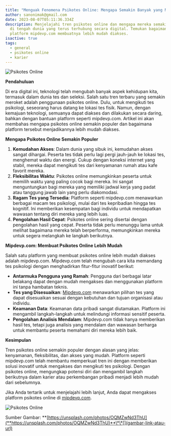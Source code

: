 ```yaml
---
title: "Menguak Fenomena Psikotes Online: Mengapa Semakin Banyak yang Memilihnya"
author: sanonimak@gmail.com
date: 2023-08-07T05:11:36.334Z
description: Menjelajahi tren psikotes online dan mengapa mereka semakin populer
  di tengah dunia yang terus terhubung secara digital. Temukan bagaimana
  platform mipdevp.com membuatnya lebih mudah diakses.
isactive: true
tags:
  - general
  - psikotes online
  - karier
---
```

![Psikotes Online](https://images.unsplash.com/photo-1450101499163-c8848c66ca85?crop=entropy&cs=tinysrgb&fit=max&fm=jpg&ixid=MnwxfDB8MXxyYW5kb218MHx8fHx8fHx8MTYzMDI4NDAxMg&ixlib=rb-1.2.1&q=80&utm_campaign=api-credit&utm_medium=referral&utm_source=unsplash_source&w=1080)

**Pendahuluan**

Di era digital ini, teknologi telah mengubah banyak aspek kehidupan kita, termasuk dalam dunia tes dan seleksi. Salah satu tren terbaru yang semakin meroket adalah penggunaan psikotes online. Dulu, untuk mengikuti tes psikologi, seseorang harus datang ke lokasi tes fisik. Namun, dengan kemajuan teknologi, semuanya dapat diakses dan dilakukan secara daring, bahkan dengan bantuan platform seperti mipdevp.com. Artikel ini akan membahas mengapa psikotes online semakin populer dan bagaimana platform tersebut menjadikannya lebih mudah diakses.

**Mengapa Psikotes Online Semakin Populer**

1. **Kemudahan Akses**: Dalam dunia yang sibuk ini, kemudahan akses sangat dihargai. Peserta tes tidak perlu lagi pergi jauh-jauh ke lokasi tes, menghemat waktu dan energi. Cukup dengan koneksi internet yang stabil, mereka dapat mengikuti tes dari kenyamanan rumah atau kafe favorit mereka.
2. **Fleksibilitas Waktu**: Psikotes online memungkinkan peserta untuk memilih waktu yang paling cocok bagi mereka. Ini sangat menguntungkan bagi mereka yang memiliki jadwal kerja yang padat atau tanggung jawab lain yang perlu diakomodasi.
3. **Ragam Tes yang Tersedia**: Platform seperti mipdevp.com menawarkan berbagai macam tes psikologi, mulai dari tes kepribadian hingga tes kognitif. Ini memberikan kesempatan bagi individu untuk mendapatkan wawasan tentang diri mereka yang lebih luas.
4. **Pengolahan Hasil Cepat**: Psikotes online sering disertai dengan pengolahan hasil yang cepat. Peserta tidak perlu menunggu lama untuk melihat bagaimana mereka telah berperforma, memungkinkan mereka untuk segera melangkah ke langkah berikutnya.

**Mipdevp.com: Membuat Psikotes Online Lebih Mudah**

Salah satu platform yang membuat psikotes online lebih mudah diakses adalah mipdevp.com. Mipdevp.com telah mengubah cara kita memandang tes psikologi dengan menghadirkan fitur-fitur inovatif berikut:

* **Antarmuka Pengguna yang Ramah**: Pengguna dari berbagai latar belakang dapat dengan mudah mengakses dan menggunakan platform ini tanpa hambatan teknis.
* **Tes yang Disesuaikan**: [Mipdevp.com](mipdevp.com) menawarkan pilihan tes yang dapat disesuaikan sesuai dengan kebutuhan dan tujuan organisasi atau individu.
* **Keamanan Data**: Keamanan data pribadi sangat diutamakan. Platform ini mengambil langkah-langkah untuk melindungi informasi sensitif peserta.
* **Pengolahan Analisis Mendalam**: Mipdevp.com tidak hanya memberikan hasil tes, tetapi juga analisis yang mendalam dan wawasan berharga untuk membantu peserta memahami diri mereka lebih baik.

**Kesimpulan**

Tren psikotes online semakin populer dengan alasan yang jelas: kenyamanan, fleksibilitas, dan akses yang mudah. Platform seperti mipdevp.com telah membantu memperkuat tren ini dengan memberikan solusi inovatif untuk mengakses dan mengikuti tes psikologi. Dengan psikotes online, mengungkap potensi diri dan mengambil langkah berikutnya dalam karier atau perkembangan pribadi menjadi lebih mudah dari sebelumnya.

Jika Anda tertarik untuk menjelajahi lebih lanjut, Anda dapat mengakses platform psikotes online di [mipdevp.com](https://mipdevp.com).

![Psikotes Online](https://images.unsplash.com/photo-1454165804606-c3d57bc86b40?crop=entropy&cs=tinysrgb&fit=max&fm=jpg&ixid=MnwxfDB8MXxyYW5kb218MHx8fHx8fHx8MTYzMDI4NDAxMg&ixlib=rb-1.2.1&q=80&utm_campaign=api-credit&utm_medium=referral&utm_source=unsplash_source&w=1080)

Sumber Gambar: **[https://unsplash.com/photos/OQMZwNd3ThU](**https://unsplash.com/photos/OQMZwNd3ThU)**\*\*[](gambar-link-atau-url)